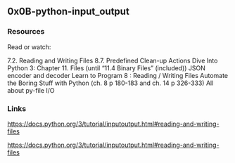 ## 0x0B-python-input_output

### Resources
Read or watch:

7.2. Reading and Writing Files
8.7. Predefined Clean-up Actions
Dive Into Python 3: Chapter 11. Files (until “11.4 Binary Files” (included))
JSON encoder and decoder
Learn to Program 8 : Reading / Writing Files
Automate the Boring Stuff with Python (ch. 8 p 180-183 and ch. 14 p 326-333)
All about py-file I/O

### Links
https://docs.python.org/3/tutorial/inputoutput.html#reading-and-writing-files

https://docs.python.org/3/tutorial/inputoutput.html#reading-and-writing-files
